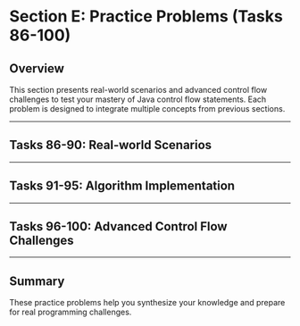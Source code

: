 # Section E: Practice Problems (Tasks 86-100)

## Overview
This section presents real-world scenarios and advanced control flow challenges to test your mastery of Java control flow statements. Each problem is designed to integrate multiple concepts from previous sections.

---

## Tasks 86-90: Real-world Scenarios

<!-- Add answers and explanations for tasks 86-90 here -->

---

## Tasks 91-95: Algorithm Implementation

<!-- Add answers and explanations for tasks 91-95 here -->

---

## Tasks 96-100: Advanced Control Flow Challenges

<!-- Add answers and explanations for tasks 96-100 here -->

---

## Summary
These practice problems help you synthesize your knowledge and prepare for real programming challenges. 